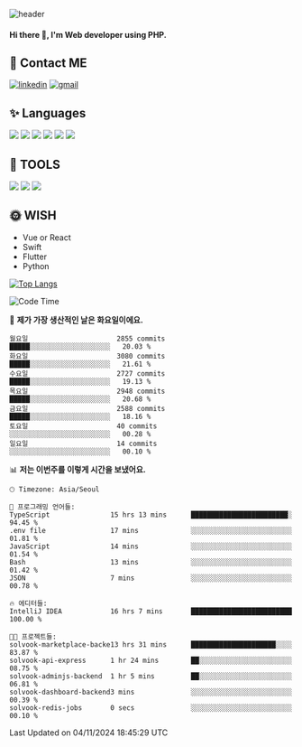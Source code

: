 ![header](https://capsule-render.vercel.app/api?type=waving&color=auto&height=300&section=header&text=Elin&fontSize=90&animation=twinkling)

#### Hi there 👋, I'm <b>Web developer</b> using PHP. ####

<!--
- 🔭 I’m currently working on Uniwill
- 🌱 I’m currently learning Vue or React or Python.
-->

<!---#### I am PHP developer --->

## 💌 Contact ME ###
[<img src='https://img.shields.io/badge/-EunjiKo-%230A66C2?style=flat-square&logo=LinkedIn&logoColor=white' alt='linkedin'>](https://www.linkedin.com/in/https://www.linkedin.com/in/eunji-ko-00a907164//)  [<img src='https://img.shields.io/badge/-einee214%40gmail.com-%23EA4335?style=flat-square&logo=Gmail&logoColor=white' alt='gmail'>](einee214@gmail.com)  


## ✨ Languages
<img src='https://img.shields.io/badge/-PHP-%23777BB4?style=for-the-badge&logo=PHP&logoColor=white'> <img src='https://img.shields.io/badge/-Laravel-%23FF2D20?style=for-the-badge&logo=Laravel&logoColor=white'> <img src='https://img.shields.io/badge/Jquery-%230769AD?style=for-the-badge&logo=Jquery&logoColor=white'> <img src='https://img.shields.io/badge/CSS3-%231572B6?style=for-the-badge&logo=CSS3&logoColor=white'> <img src='https://img.shields.io/badge/Bootstrap-%237952B3?style=for-the-badge&logo=Bootstrap&logoColor=white' > <img src='https://img.shields.io/badge/MySQL-%234479A1?style=for-the-badge&logo=MySQL&logoColor=white' >

## 🌷 TOOLS
<img src='https://img.shields.io/badge/PHPSTORM-%23000000?style=for-the-badge&logo=PhpStorm&logoColor=white' > <img src='https://img.shields.io/badge/GitLab-%23FCA121?style=for-the-badge&logo=GitLab&logoColor=white' > <img src='https://img.shields.io/badge/GitHub-%23181717?style=for-the-badge&logo=GitHub&logoColor=white'>


## 🌞 WISH
- Vue or React
- Swift
- Flutter
- Python


[![Top Langs](https://github-readme-stats.vercel.app/api/top-langs/?username=ein214&layout=compact)](https://github.com/anuraghazra/github-readme-stats)

<!--START_SECTION:waka-->
![Code Time](http://img.shields.io/badge/Code%20Time-3%2C870%20hrs%2047%20mins-blue)

📅 **제가 가장 생산적인 날은 화요일이에요.** 

```text
월요일                      2855 commits        █████░░░░░░░░░░░░░░░░░░░░   20.03 % 
화요일                      3080 commits        █████░░░░░░░░░░░░░░░░░░░░   21.61 % 
수요일                      2727 commits        █████░░░░░░░░░░░░░░░░░░░░   19.13 % 
목요일                      2948 commits        █████░░░░░░░░░░░░░░░░░░░░   20.68 % 
금요일                      2588 commits        █████░░░░░░░░░░░░░░░░░░░░   18.16 % 
토요일                      40 commits          ░░░░░░░░░░░░░░░░░░░░░░░░░   00.28 % 
일요일                      14 commits          ░░░░░░░░░░░░░░░░░░░░░░░░░   00.10 % 
```


📊 **저는 이번주를 이렇게 시간을 보냈어요.** 

```text
🕑︎ Timezone: Asia/Seoul

💬 프로그래밍 언어들: 
TypeScript               15 hrs 13 mins      ████████████████████████░   94.45 % 
.env file                17 mins             ░░░░░░░░░░░░░░░░░░░░░░░░░   01.81 % 
JavaScript               14 mins             ░░░░░░░░░░░░░░░░░░░░░░░░░   01.54 % 
Bash                     13 mins             ░░░░░░░░░░░░░░░░░░░░░░░░░   01.42 % 
JSON                     7 mins              ░░░░░░░░░░░░░░░░░░░░░░░░░   00.78 % 

🔥 에디터들: 
IntelliJ IDEA            16 hrs 7 mins       █████████████████████████   100.00 % 

🐱‍💻 프로젝트들: 
solvook-marketplace-backe13 hrs 31 mins      █████████████████████░░░░   83.87 % 
solvook-api-express      1 hr 24 mins        ██░░░░░░░░░░░░░░░░░░░░░░░   08.75 % 
solvook-adminjs-backend  1 hr 5 mins         ██░░░░░░░░░░░░░░░░░░░░░░░   06.81 % 
solvook-dashboard-backend3 mins              ░░░░░░░░░░░░░░░░░░░░░░░░░   00.39 % 
solvook-redis-jobs       0 secs              ░░░░░░░░░░░░░░░░░░░░░░░░░   00.10 % 
```


 Last Updated on 04/11/2024 18:45:29 UTC
<!--END_SECTION:waka-->

<!---![GitHub stats](https://github-readme-stats.vercel.app/api?username=ein214&show_icons=true&theme=dracula)  --->



